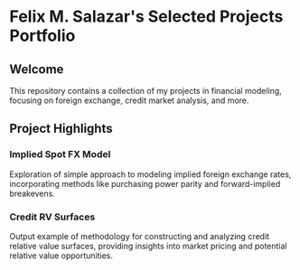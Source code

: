 # Felix M. Salazar's Selected Projects Portfolio

## Welcome

This repository contains a collection of my projects in financial modeling, focusing on foreign exchange, credit market analysis, and more.

## Project Highlights

### Implied Spot FX Model
Exploration of simple approach to modeling implied foreign exchange rates, incorporating methods like purchasing power parity and forward-implied breakevens.

### Credit RV Surfaces
Output example of methodology for constructing and analyzing credit relative value surfaces, providing insights into market pricing and potential relative value opportunities.
